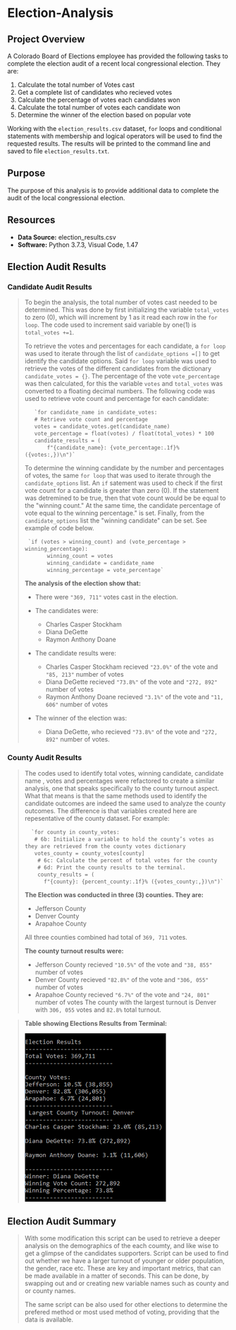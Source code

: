 # Election-Analysis

## Project Overview
A Colorado Board of Elections employee has provided the following tasks to complete the election audit of a recent local congressional election. They are:

1. Calculate the total number of Votes cast
2. Get a complete list of candidates who recieved votes
3. Calculate the percentage of votes each candidates won
4. Calculate the total number of votes each candidate won
5. Determine the winner of the election based on popular vote

Working with the `election_results.csv` dataset, `for` loops and conditional statements with membership and logical operators will be used to find the requested results. The results will be printed to the command line and saved to file `election_results.txt`.

## Purpose
The purpose of this analysis is to provide additional data to complete the audit of the local congressional election.

## Resources
- **Data Source:** election_results.csv
- **Software:** Python 3.7.3, Visual Code, 1.47

## Election Audit Results
### Candidate Audit Results
> To begin the analysis, the total number of votes cast needed to be determined. This was done by first initializing the variable `total_votes` to zero (0), which will increment by 1 as it read each row in the `for loop`. The code used to increment said variable by one(1) is `total_votes +=1`.
>
> To retrieve the votes and percentages for each candidate, a `for loop` was used to iterate through the list of `candidate_options =[]` to get identify the candidate options. Said `for loop` variable was used to retrieve the votes of the different candidates from the dictionary `candidate_votes = {}`. The percentage of the vote `vote_percentage` was then calculated, for this the variable `votes` and `total_votes` was converted to a floating decimal numbers. The following code was used to retrieve vote count and percentage for each candidate:
>
>        `for candidate_name in candidate_votes:
>        # Retrieve vote count and percentage
>        votes = candidate_votes.get(candidate_name)
>        vote_percentage = float(votes) / float(total_votes) * 100
>        candidate_results = (
>            f"{candidate_name}: {vote_percentage:.1f}% ({votes:,})\n")`
>
> To determine the winning candidate by the number and percentages of votes, the same `for loop` that was used to iterate through the `candidate_options` list. An `if` satement was used to check if the first vote count for a candidate is greater than zero (0). If the statement was detremined to be true, then that vote count would be be equal to the "winning count." At the same time, the candidate percentage of vote equal to the winning percentage." is set. Finally, from the `candidate_options` list the "winning candidate" can be set. See example of code below.
>
>      `if (votes > winning_count) and (vote_percentage > winning_percentage):
>            winning_count = votes
>            winning_candidate = candidate_name
>            winning_percentage = vote_percentage`
>
>**The analysis of the election show that:**
> - There were `"369, 711"` votes cast in the election.
> - The candidates were:
>     - Charles Casper Stockham
>     - Diana DeGette
>     - Raymon Anthony Doane
>            
>- The candidate results were:
>   - Charles Casper Stockham recieved `"23.0%"` of the vote and `"85, 213"` number of votes
>   - Diana DeGette recieved `"73.8%"` of the vote and `"272, 892"` number of votes
>   - Raymon Anthony Doane recieved `"3.1%"` of the vote and `"11, 606"` number of votes
>  
>- The winner of the election was:
>   - Diana DeGette, who recieved `"73.8%"` of the vote and `"272, 892"` number of votes.

### County Audit Results
> The codes used to identify total votes, winning candidate, candidate name , votes and percentages were refactored to create a similar analysis, one that speaks specifically to the county turnout aspect. What that means is that the same methods used to identify the candidate outcomes are indeed the same used to analyze the county outcomes. The difference is that variables created here are repesentative of the county dataset. For example:
>
>       `for county in county_votes:
>        # 6b: Initialize a variable to hold the county’s votes as they are retrieved from the county votes dictionary
>        votes_county = county_votes[county]
>         # 6c: Calculate the percent of total votes for the county
>         # 6d: Print the county results to the terminal.
>         county_results = (
>           f"{county}: {percent_county:.1f}% ({votes_county:,})\n")`
>
>**The Election was conducted in three (3) counties. They are:**
>- Jefferson County
>- Denver County
>- Arapahoe County
>
>All three counties combined had total of `369, 711` votes.
>
>**The county turnout results were:**
>  - Jefferson County recieved `"10.5%"` of the vote and `"38, 855"` number of votes  
>  - Denver County recieved `"82.8%"` of the vote and `"306, 055"` number of votes
>  - Arapahoe County recieved `"6.7%"` of the vote and `"24, 801"` number of votes
>The county with the largest turnout is Denver with `306, 055` votes and `82.8%` total turnout. 

>**Table showing Elections Results from Terminal:**
>
>![election_results](./Resources/election_results.png)
  
## Election Audit Summary
>With some modification this script can be used to retrieve a deeper analysis on the demographics of the each coumty, and like wise to get a glimpse of the candidates supporters. Script can be used to find out whether we have a larger turnout of younger or older population, the gender, race etc. These are key and important metrics, that can be made available in a matter of seconds. This can be done, by swapping out and or creating new variable names such as county and or county names. 
>
>The same script can be also used for other elections to determine the prefered method or most used method of voting, providing that the data is available.


